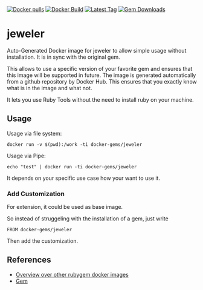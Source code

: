 [![Docker pulls](https://img.shields.io/docker/pulls/rubygem/jeweler.svg)](https://hub.docker.com/r/rubygem/jeweler/)
[![Docker Build](https://img.shields.io/docker/automated/rubygem/jeweler.svg)](https://hub.docker.com/r/rubygem/jeweler/)
[![Latest Tag](https://img.shields.io/github/tag/docker-rubygem/jeweler.svg)](https://hub.docker.com/r/rubygem/jeweler/)
[![Gem Downloads](https://img.shields.io/gem/dt/jeweler.svg)](https://rubygems.org/gems/jeweler/)
# jeweler

Auto-Generated Docker image for jeweler to allow simple usage without installation.
It is in sync with the original gem.

This allows to use a specific version of your favorite gem and ensures that this image will be supported in future.
The image is generated automatically from a github repository by Docker Hub.
This ensures that you exactly know what is in the image and what not.

It lets you use Ruby Tools without the need to install ruby on your machine.

## Usage

Usage via file system:

`docker run -v $(pwd):/work -ti docker-gems/jeweler`

Usage via Pipe:

`echo "test" | docker run -ti docker-gems/jeweler`

It depends on your specific use case how your want to use it.

### Add Customization

For extension, it could be used as base image.

So instead of struggeling with the installation of a gem, just write

`FROM docker-gems/jeweler`

Then add the customization.

## References

 - [Overview over other rubygem docker images](https://github.com/thinkbot/docker-rubygem)
 - [Gem](https://rubygems.org/gems/jeweler/)
